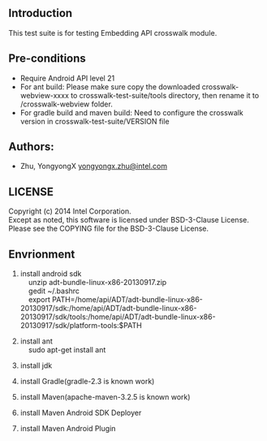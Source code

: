 ## Introduction

This test suite is for testing Embedding API crosswalk module.

## Pre-conditions

* Require Android API level 21
* For ant build: Please make sure copy the downloaded crosswalk-webview-xxxx to crosswalk-test-suite/tools directory, then rename it to /crosswalk-webview folder.
* For gradle build and maven build: Need to configure the crosswalk version in crosswalk-test-suite/VERSION file


## Authors:

* Zhu, YongyongX <yongyongx.zhu@intel.com>

## LICENSE

Copyright (c) 2014 Intel Corporation.<br/>
Except as noted, this software is licensed under BSD-3-Clause License.<br/>
Please see the COPYING file for the BSD-3-Clause License.

## Envrionment

1. install android sdk <br/>
    unzip adt-bundle-linux-x86-20130917.zip <br/>
    gedit ~/.bashrc <br/>
    export PATH=/home/api/ADT/adt-bundle-linux-x86-20130917/sdk:/home/api/ADT/adt-bundle-linux-x86-20130917/sdk/tools:/home/api/ADT/adt-bundle-linux-x86-20130917/sdk/platform-tools:$PATH

2. install ant <br/>
    sudo apt-get install ant

3. install jdk
4. install Gradle(gradle-2.3 is known work)
5. install Maven(apache-maven-3.2.5 is known work)
6. install Maven Android SDK Deployer
7. install Maven Android Plugin

